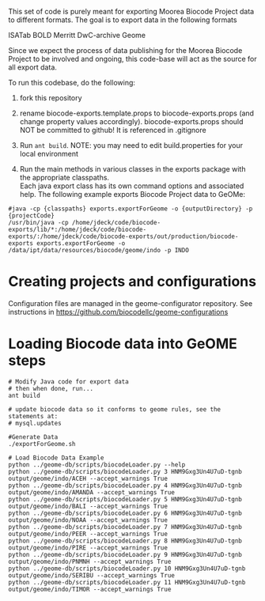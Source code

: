 This set of code is purely meant for exporting Moorea Biocode Project data to different formats.
The goal is to export data in the following formats

ISATab
BOLD
Merritt
DwC-archive
Geome

Since we expect the process of data publishing for the Moorea Biocode Project to be involved and ongoing,
this code-base will act as the source for all export data.   

To run this codebase, do the following:

1. fork this repository

2. rename biocode-exports.template.props to biocode-exports.props (and change property values accordingly).
biocode-exports.props should NOT be committed to github!  It is referenced in .gitignore

3. Run `ant build`.  NOTE: you may need to edit build.properties for your local environment

4. Run the main methods in various classes in the exports package with the appropriate classpaths.  
Each java export class has its own command options and associated help.
The following example exports Biocode Project data to GeOMe:

```
#java -cp {classpaths} exports.exportForGeome -o {outputDirectory} -p {projectCode}
/usr/bin/java -cp /home/jdeck/code/biocode-exports/lib/*:/home/jdeck/code/biocode-exports/:/home/jdeck/code/biocode-exports/out/production/biocode-exports exports.exportForGeome -o /data/ipt/data/resources/biocode/geome/indo -p INDO
```

# Creating projects and configurations
Configuration files are managed in the geome-configurator repository.
See instructions in https://github.com/biocodellc/geome-configurations

# Loading Biocode data into GeOME steps
```
# Modify Java code for export data
# then when done, run...
ant build

# update biocode data so it conforms to geome rules, see the statements at:
# mysql.updates

#Generate Data
./exportForGeome.sh

# Load Biocode Data Example
python ../geome-db/scripts/biocodeLoader.py --help
python ../geome-db/scripts/biocodeLoader.py 3 HNM9Gxg3Un4U7uD-tgnb output/geome/indo/ACEH --accept_warnings True
python ../geome-db/scripts/biocodeLoader.py 4 HNM9Gxg3Un4U7uD-tgnb output/geome/indo/AMANDA --accept_warnings True
python ../geome-db/scripts/biocodeLoader.py 5 HNM9Gxg3Un4U7uD-tgnb output/geome/indo/BALI --accept_warnings True
python ../geome-db/scripts/biocodeLoader.py 6 HNM9Gxg3Un4U7uD-tgnb output/geome/indo/NOAA --accept_warnings True
python ../geome-db/scripts/biocodeLoader.py 7 HNM9Gxg3Un4U7uD-tgnb output/geome/indo/PEER --accept_warnings True
python ../geome-db/scripts/biocodeLoader.py 8 HNM9Gxg3Un4U7uD-tgnb output/geome/indo/PIRE --accept_warnings True
python ../geome-db/scripts/biocodeLoader.py 9 HNM9Gxg3Un4U7uD-tgnb output/geome/indo/PNMNH --accept_warnings True
python ../geome-db/scripts/biocodeLoader.py 10 HNM9Gxg3Un4U7uD-tgnb output/geome/indo/SERIBU --accept_warnings True
python ../geome-db/scripts/biocodeLoader.py 11 HNM9Gxg3Un4U7uD-tgnb output/geome/indo/TIMOR --accept_warnings True
``` 
